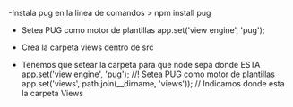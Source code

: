 
-Instala pug en la linea de comandos
    > npm install pug

- Setea PUG como motor de plantillas
    app.set('view engine', 'pug'); 

- Crea la carpeta views dentro de src

- Tenemos que setear la carpeta para que node sepa donde ESTA
    app.set('view engine', 'pug'); //! Setea PUG como motor de plantillas
    app.set('views', path.join(__dirname, 'views')); // Indicamos donde esta la carpeta Views

